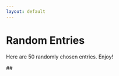 ```yaml
---
layout: default
---
```


# Random Entries

Here are 50 randomly chosen entries. Enjoy!

<div id="random_posts">
## 
</div>